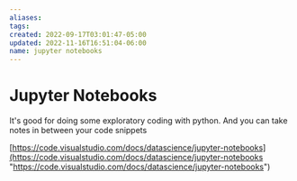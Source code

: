 ```yaml
---
aliases: 
tags: 
created: 2022-09-17T03:01:47-05:00
updated: 2022-11-16T16:51:04-06:00
name: jupyter notebooks
---
```

# Jupyter Notebooks

It's good for doing some exploratory coding with python. And you can take notes in between your code snippets

[https://code.visualstudio.com/docs/datascience/jupyter-notebooks](https://code.visualstudio.com/docs/datascience/jupyter-notebooks "https://code.visualstudio.com/docs/datascience/jupyter-notebooks")
